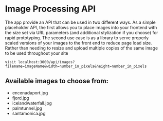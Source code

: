 # Image Processing API

The app provide an API that can be used in two different ways. As a simple placeholder API, the first allows you to place images into your frontend with the size set via URL parameters (and additional stylization if you choose) for rapid prototyping. The second use case is as a library to serve properly scaled versions of your images to the front end to reduce page load size. Rather than needing to resize and upload multiple copies of the same image to be used throughout your site


```
visit localhost:3000/api/images?filename=imageName&width=number_in_pixels&height=number_in_pixels
```


## Available images to choose from:
- encenadaport.jpg
- fjord.jpg
- icelandwaterfall.jpg
- palmtunnel.jpg
- santamonica.jpg
